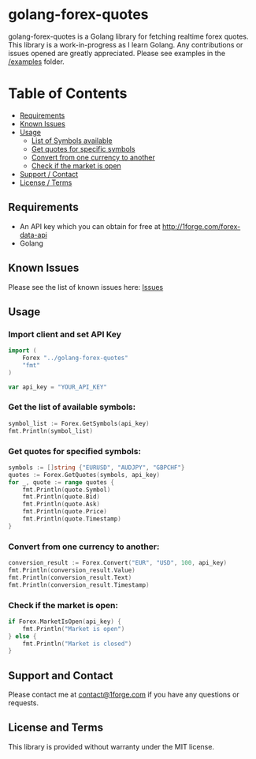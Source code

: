 # golang-forex-quotes

golang-forex-quotes is a Golang library for fetching realtime forex quotes.
This library is a work-in-progress as I learn Golang.
Any contributions or issues opened are greatly appreciated.
Please see examples in the [/examples](https://github.com/1Forge/golang-forex-quotes/tree/master/examples) folder.

# Table of Contents
- [Requirements](#requirements)
- [Known Issues](#known-issues)
- [Usage](#usage)
    - [List of Symbols available](#get-the-list-of-available-symbols)
    - [Get quotes for specific symbols](#get-quotes-for-specified-symbols)
    - [Convert from one currency to another](#convert-from-one-currency-to-another)
    - [Check if the market is open](#check-if-the-market-is-open)
- [Support / Contact](#support-and-contact)
- [License / Terms](#license-and-terms)

## Requirements
* An API key which you can obtain for free at http://1forge.com/forex-data-api
* Golang

## Known Issues
Please see the list of known issues here: [Issues](https://github.com/1Forge/golang-forex-quotes/issues)

## Usage

### Import client and set API Key
```go
import (
	Forex "../golang-forex-quotes"
	"fmt"
)

var api_key = "YOUR_API_KEY"
```

### Get the list of available symbols:
```go
symbol_list := Forex.GetSymbols(api_key)
fmt.Println(symbol_list)
```

### Get quotes for specified symbols:
```go
symbols := []string {"EURUSD", "AUDJPY", "GBPCHF"}
quotes := Forex.GetQuotes(symbols, api_key)
for _, quote := range quotes {
    fmt.Println(quote.Symbol)
    fmt.Println(quote.Bid)
    fmt.Println(quote.Ask)
    fmt.Println(quote.Price)
    fmt.Println(quote.Timestamp)
}
```

### Convert from one currency to another:
```go
conversion_result := Forex.Convert("EUR", "USD", 100, api_key)
fmt.Println(conversion_result.Value)
fmt.Println(conversion_result.Text)
fmt.Println(conversion_result.Timestamp)
```

### Check if the market is open:
```go
if Forex.MarketIsOpen(api_key) {
    fmt.Println("Market is open")
} else {
    fmt.Println("Market is closed")
}
```

## Support and Contact
Please contact me at contact@1forge.com if you have any questions or requests.

## License and Terms
This library is provided without warranty under the MIT license.